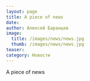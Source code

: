 ```yaml
---
layout: page
title: A piece of news
date: 
author: Алексей Баранцев
image:
  title: /images/news/news.jpg
  thumb: /images/news/news.jpg
teaser: 
category: Новости
---
```

A piece of news
